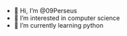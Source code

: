 - 👋 Hi, I’m @09Perseus
- 👀 I’m interested in computer science
- 🌱 I’m currently learning python

<!---
09Perseus/09Perseus is a ✨ special ✨ repository because its `README.md` (this file) appears on your GitHub profile.
You can click the Preview link to take a look at your changes.
--->
